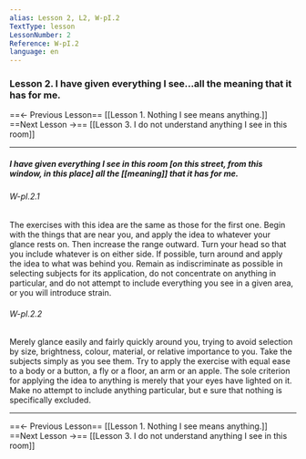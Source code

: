 ```yaml
---
alias: Lesson 2, L2, W-pI.2
TextType: lesson
LessonNumber: 2
Reference: W-pI.2
language: en
---
```


### Lesson 2. I have given everything I see...all the meaning that it has for me.

==<- Previous Lesson== [[Lesson 1. Nothing I see means anything.]]
==Next Lesson ->== [[Lesson 3. I do not understand anything I see in this room]]
***

##### I have given everything I see in this room [on this street, from this window, in this place] all the [[meaning]] that it has for me.

###### W-pI.2.1
The exercises with this idea are the same as those for the first one. Begin with the things that are near you, and apply the idea to whatever your glance rests on. Then increase the range outward. Turn your head so that you include whatever is on either side. If possible, turn around and apply the idea to what was behind you. Remain as indiscriminate as possible in selecting subjects for its application, do not concentrate on anything in particular, and do not attempt to include everything you see in a given area, or you will introduce strain.

###### W-pI.2.2
Merely glance easily and fairly quickly around you, trying to avoid selection by size, brightness, colour, material, or relative importance to you. Take the subjects simply as you see them. Try to apply the exercise with equal ease to a body or a button, a fly or a floor, an arm or an apple. The sole criterion for applying the idea to anything is merely that your eyes have lighted on it. Make no attempt to include anything particular, but e sure that nothing is specifically excluded.

***
==<- Previous Lesson== [[Lesson 1. Nothing I see means anything.]]
==Next Lesson ->== [[Lesson 3. I do not understand anything I see in this room]]
